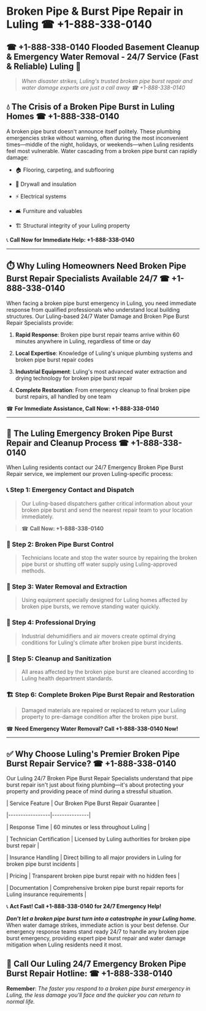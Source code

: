 # Broken Pipe & Burst Pipe Repair in Luling ☎ +1-888-338-0140  
## ☎ +1-888-338-0140 Flooded Basement Cleanup & Emergency Water Removal - 24/7 Service (Fast & Reliable) Luling 🚨  

> *When disaster strikes, Luling's trusted broken pipe burst repair and water damage experts are just a call away ☎ +1-888-338-0140*  

## 💧 The Crisis of a Broken Pipe Burst in Luling Homes ☎ +1-888-338-0140  

A broken pipe burst doesn't announce itself politely. These plumbing emergencies strike without warning, often during the most inconvenient times—middle of the night, holidays, or weekends—when Luling residents feel most vulnerable. Water cascading from a broken pipe burst can rapidly damage:  

* 🏠 Flooring, carpeting, and subflooring  
* 🧱 Drywall and insulation  
* ⚡ Electrical systems  
* 🛋️ Furniture and valuables  
* 🏗️ Structural integrity of your Luling property  

📞 **Call Now for Immediate Help: +1-888-338-0140**  

---  

## ⏱️ Why Luling Homeowners Need Broken Pipe Burst Repair Specialists Available 24/7 ☎ +1-888-338-0140  

When facing a broken pipe burst emergency in Luling, you need immediate response from qualified professionals who understand local building structures. Our Luling-based 24/7 Water Damage and Broken Pipe Burst Repair Specialists provide:  

1. **Rapid Response**: Broken pipe burst repair teams arrive within 60 minutes anywhere in Luling, regardless of time or day  
2. **Local Expertise**: Knowledge of Luling's unique plumbing systems and broken pipe burst repair codes  
3. **Industrial Equipment**: Luling's most advanced water extraction and drying technology for broken pipe burst repair  
4. **Complete Restoration**: From emergency cleanup to final broken pipe burst repairs, all handled by one team  

☎ **For Immediate Assistance, Call Now: +1-888-338-0140**  

---  

## 🔧 The Luling Emergency Broken Pipe Burst Repair and Cleanup Process ☎ +1-888-338-0140  

When Luling residents contact our 24/7 Emergency Broken Pipe Burst Repair service, we implement our proven Luling-specific process:  

### 📞 Step 1: Emergency Contact and Dispatch  
> Our Luling-based dispatchers gather critical information about your broken pipe burst and send the nearest repair team to your location immediately.  
> ☎ **Call Now: +1-888-338-0140**  

### 🚿 Step 2: Broken Pipe Burst Control  
> Technicians locate and stop the water source by repairing the broken pipe burst or shutting off water supply using Luling-approved methods.  

### 🌊 Step 3: Water Removal and Extraction  
> Using equipment specially designed for Luling homes affected by broken pipe bursts, we remove standing water quickly.  

### 💨 Step 4: Professional Drying  
> Industrial dehumidifiers and air movers create optimal drying conditions for Luling's climate after broken pipe burst incidents.  

### 🧼 Step 5: Cleanup and Sanitization  
> All areas affected by the broken pipe burst are cleaned according to Luling health department standards.  

### 🏗️ Step 6: Complete Broken Pipe Burst Repair and Restoration  
> Damaged materials are repaired or replaced to return your Luling property to pre-damage condition after the broken pipe burst.  

☎ **Need Emergency Water Removal? Call +1-888-338-0140 Now!**  

---  

## ✅ Why Choose Luling's Premier Broken Pipe Burst Repair Service? ☎ +1-888-338-0140  

Our Luling 24/7 Broken Pipe Burst Repair Specialists understand that pipe burst repair isn't just about fixing plumbing—it's about protecting your property and providing peace of mind during a stressful situation.  

| Service Feature | Our Broken Pipe Burst Repair Guarantee |  
|-----------------|---------------|  
| Response Time | 60 minutes or less throughout Luling |  
| Technician Certification | Licensed by Luling authorities for broken pipe burst repair |  
| Insurance Handling | Direct billing to all major providers in Luling for broken pipe burst incidents |  
| Pricing | Transparent broken pipe burst repair with no hidden fees |  
| Documentation | Comprehensive broken pipe burst repair reports for Luling insurance requirements |  

📞 **Act Fast! Call +1-888-338-0140 for 24/7 Emergency Help!**  

***Don't let a broken pipe burst turn into a catastrophe in your Luling home.*** When water damage strikes, immediate action is your best defense. Our emergency response teams stand ready 24/7 to handle any broken pipe burst emergency, providing expert pipe burst repair and water damage mitigation when Luling residents need it most.  

## 📱 Call Our Luling 24/7 Emergency Broken Pipe Burst Repair Hotline: ☎ +1-888-338-0140  

**Remember**: *The faster you respond to a broken pipe burst emergency in Luling, the less damage you'll face and the quicker you can return to normal life.*